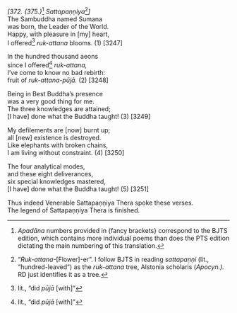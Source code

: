 *\[372. {375.}*[^1] *Sattapaṇṇiya*[^2]*\]*  
The Sambuddha named Sumana  
was born, the Leader of the World.  
Happy, with pleasure in \[my\] heart,  
I offered[^3] *ruk-attana* blooms. (1) \[3247\]

In the hundred thousand aeons  
since I offered[^4] *ruk-attana,*  
I’ve come to know no bad rebirth:  
fruit of *ruk-attana-pūjā.* (2) \[3248\]

Being in Best Buddha’s presence  
was a very good thing for me.  
The three knowledges are attained;  
\[I have\] done what the Buddha taught! (3) \[3249\]

My defilements are \[now\] burnt up;  
all \[new\] existence is destroyed.  
Like elephants with broken chains,  
I am living without constraint. (4) \[3250\]

The four analytical modes,  
and these eight deliverances,  
six special knowledges mastered,  
\[I have\] done what the Buddha taught! (5) \[3251\]

Thus indeed Venerable Sattapaṇṇiya Thera spoke these verses.  
The legend of Sattapaṇṇiya Thera is finished.

[^1]: *Apadāna* numbers provided in {fancy brackets} correspond to the
    BJTS edition, which contains more individual poems than does the PTS
    edition dictating the main numbering of this translation.

[^2]: “*Ruk-attana*-\[Flower\]-er”. I follow BJTS in reading
    *sattapaṇṇi* (lit., “hundred-leaved”) as the *ruk-attana* tree,
    Alstonia scholaris (*Apocyn.).* RD just identifies it as a tree.

[^3]: lit., “did *pūjā* \[with\]”

[^4]: lit., “did *pūjā* \[with\]”
